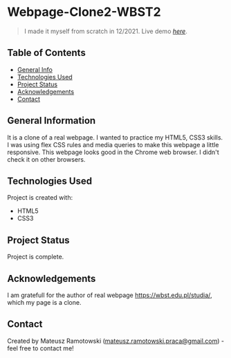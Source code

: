 # Webpage-Clone2-WBST2
> I made it myself from scratch in 12/2021. Live demo [_here_](https://mateusz-ramotowski-poland.github.io/Web-Page-Clone2-WBST2/). 

## Table of Contents
* [General Info](#general-information)
* [Technologies Used](#technologies-used)
* [Project Status](#project-status)
* [Acknowledgements](#acknowledgements)
* [Contact](#contact)
<!-- * [License](#license) -->


## General Information
It is a clone of a real webpage. I wanted to practice my HTML5, CSS3 skills. I was using flex CSS rules and media queries to make this webpage a little responsive. This webpage looks good in the Chrome web browser. I didn't check it on other browsers.

## Technologies Used
Project is created with:
* HTML5
* CSS3

## Project Status
Project is complete.

## Acknowledgements
I am gratefull for the author of real webpage https://wbst.edu.pl/studia/, which my page is a clone.

## Contact
Created by Mateusz Ramotowski (mateusz.ramotowski.praca@gmail.com) - feel free to contact me!

